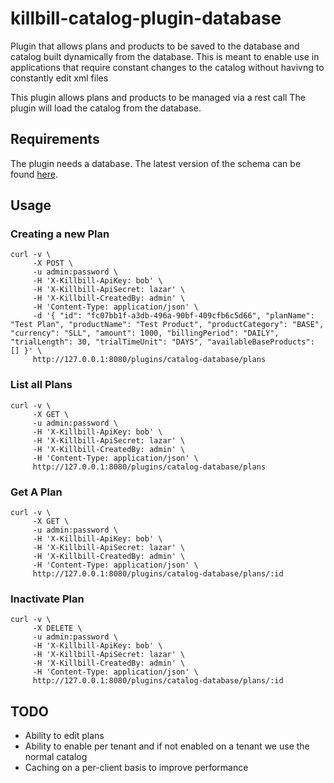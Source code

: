 # killbill-catalog-plugin-database

Plugin that allows plans and products to be saved to the database and catalog built dynamically from the database.
This is meant to enable use in applications that require constant changes to the catalog without havivng to constantly edit xml files

This plugin allows plans and products to be managed via a rest call
The plugin will load the catalog from the database.



## Requirements

The plugin needs a database. The latest version of the schema can be found [here](src/main/resources/ddl.sql).


## Usage

### Creating a new Plan

```
curl -v \
     -X POST \
     -u admin:password \
     -H 'X-Killbill-ApiKey: bob' \
     -H 'X-Killbill-ApiSecret: lazar' \
     -H 'X-Killbill-CreatedBy: admin' \
     -H 'Content-Type: application/json' \
     -d '{ "id": "fc07bb1f-a3db-496a-90bf-409cfb6c5d66", "planName": "Test Plan", "productName": "Test Product", "productCategory": "BASE", "currency": "SLL", "amount": 1000, "billingPeriod": "DAILY", "trialLength": 30, "trialTimeUnit": "DAYS", "availableBaseProducts": [] }' \
     http://127.0.0.1:8080/plugins/catalog-database/plans
```

### List all Plans

```
curl -v \
     -X GET \
     -u admin:password \
     -H 'X-Killbill-ApiKey: bob' \
     -H 'X-Killbill-ApiSecret: lazar' \
     -H 'X-Killbill-CreatedBy: admin' \
     -H 'Content-Type: application/json' \
     http://127.0.0.1:8080/plugins/catalog-database/plans
```


### Get A Plan

```
curl -v \
     -X GET \
     -u admin:password \
     -H 'X-Killbill-ApiKey: bob' \
     -H 'X-Killbill-ApiSecret: lazar' \
     -H 'X-Killbill-CreatedBy: admin' \
     -H 'Content-Type: application/json' \
     http://127.0.0.1:8080/plugins/catalog-database/plans/:id
```

### Inactivate Plan

```
curl -v \
     -X DELETE \
     -u admin:password \
     -H 'X-Killbill-ApiKey: bob' \
     -H 'X-Killbill-ApiSecret: lazar' \
     -H 'X-Killbill-CreatedBy: admin' \
     -H 'Content-Type: application/json' \
     http://127.0.0.1:8080/plugins/catalog-database/plans/:id
```

## TODO
- Ability to edit plans
- Ability to enable per tenant and if not enabled on a tenant we use the normal catalog
- Caching on a per-client basis to improve performance



